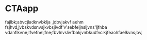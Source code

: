 CTAapp
======

fajlbk;abvcjladknvbklja ,jdbvjakvf aehm fsjhvd,jvbskvdsnvsjkvbsjlvdf'v'sebfeljnsljvns'ljfnba vdanflkvne;lfvefneljfne;fbvlnvslivfbakjvnbkudfvclkjfeaohfaelkvns;bvj
